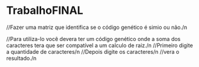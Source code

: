 # TrabalhoFINAL
//Fazer uma matriz que identifica se o código genético é simio ou não./n

//Para utiliza-lo você devera ter um código genético onde a soma dos caracteres tera que ser compatível a um calculo de raiz./n
//Primeiro digite a quantidade de caracteres/n
//Depois digite os caracteres/n
//vera o resultado./n
